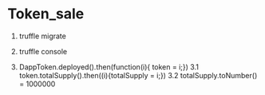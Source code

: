 # Token_sale

1. truffle migrate
2. truffle console

3. DappToken.deployed().then(function(i){ token = i;}) 
3.1 token.totalSupply().then((i){totalSupply = i;})
3.2 totalSupply.toNumber() = 1000000